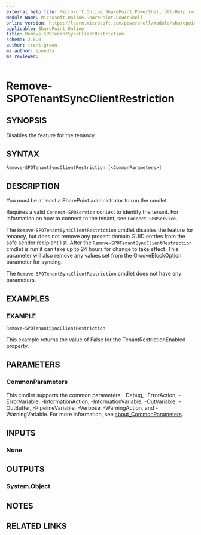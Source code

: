 ```yaml
---
external help file: Microsoft.Online.SharePoint.PowerShell.dll-Help.xml
Module Name: Microsoft.Online.SharePoint.PowerShell
online version: https://learn.microsoft.com/powershell/module/sharepoint-online/remove-spotenantsyncclientrestriction
applicable: SharePoint Online
title: Remove-SPOTenantSyncClientRestriction
schema: 2.0.0
author: trent-green
ms.author: speedta
ms.reviewer:
---
```


# Remove-SPOTenantSyncClientRestriction

## SYNOPSIS

Disables the feature for the tenancy.

## SYNTAX

```
Remove-SPOTenantSyncClientRestriction [<CommonParameters>]
```

## DESCRIPTION

You must be at least a SharePoint administrator to run the cmdlet.

Requires a valid `Connect-SPOService` context to identify the tenant. For information on how to connect to the tenant, see `Connect-SPOService`.

The `Remove-SPOTenantSyncClientRestriction` cmdlet disables the feature for tenancy, but does not remove any present domain GUID entries from the safe sender recipient list. After the `Remove-SPOTenantSyncClientRestriction` cmdlet is run it can take up to 24 hours for change to take effect. This parameter will also remove any values set from the GrooveBlockOption parameter for syncing.

The `Remove-SPOTenantSyncClientRestriction` cmdlet does not have any parameters.

## EXAMPLES

### EXAMPLE

```powershell
Remove-SPOTenantSyncClientRestriction
```

This example returns  the value of False for the TenantRestrictionEnabled property.

## PARAMETERS

### CommonParameters

This cmdlet supports the common parameters: -Debug, -ErrorAction, -ErrorVariable, -InformationAction, -InformationVariable, -OutVariable, -OutBuffer, -PipelineVariable, -Verbose, -WarningAction, and -WarningVariable. For more information, see [about_CommonParameters](https://go.microsoft.com/fwlink/?LinkID=113216).

## INPUTS

### None

## OUTPUTS

### System.Object

## NOTES

## RELATED LINKS
